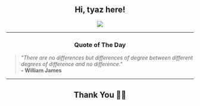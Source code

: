 <h2 align="center"> Hi, tyaz here!</h2>

<p align="center">
<a href="https://github.com/tyazx" alt="github streak"><img src="https://dvst-streak.herokuapp.com/?user=tyazx&theme=tokyonight&fire=DD472C"></a>
</p>

<hr>
<h3 align="center">Quote of The Day</h3>
<p align="center">
<blockquote>
<i>"There are no differences but differences of degree between different degrees of difference and no difference."</i>
<br>
<b>- William James</b>
</blockquote>
</p>


<hr>
<h2 align="center">Thank You 🙏🏼</h2>

